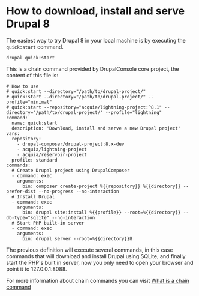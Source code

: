 # How to download, install and serve Drupal 8

The easiest way to try Drupal 8 in your local machine is by executing the `quick:start` command.

```
drupal quick:start
```

This is a chain command provided by DrupalConsole core project, the content of this file is:
```
# How to use
# quick:start --directory="/path/to/drupal-project/"
# quick:start --directory="/path/to/drupal-project/" --profile="minimal"
# quick:start --repository="acquia/lightning-project:^8.1" --directory="/path/to/drupal-project/" --profile="lightning"
command:
  name: quick:start
  description: 'Download, install and serve a new Drupal project'
vars:
  repository:
    - drupal-composer/drupal-project:8.x-dev
    - acquia/lightning-project
    - acquia/reservoir-project
  profile: standard
commands:
  # Create Drupal project using DrupalComposer
  - command: exec
    arguments:
      bin: composer create-project %{{repository}} %{{directory}} --prefer-dist --no-progress --no-interaction
  # Install Drupal
  - command: exec
    arguments:
      bin: drupal site:install %{{profile}} --root=%{{directory}} --db-type="sqlite" --no-interaction
  # Start PHP built-in server
  - command: exec
    arguments:
      bin: drupal server --root=%{{directory}}ß
```

The previous definition will execute several commands, in this case commands that will download and install Drupal using SQLite, and finally start the PHP's built in server, now you only need to open your browser and point it to 127.0.0.1:8088.

For more information about chain commands you can visit [What is a chain command](../chains/what-is-a-chain-command)